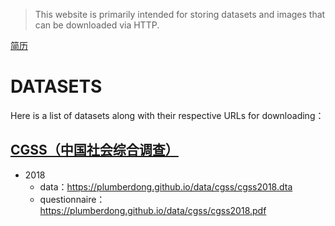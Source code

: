 > This website is primarily intended for storing datasets and images that can be downloaded via HTTP.

[简历](./jianli)

# DATASETS

Here is a list of datasets along with their respective URLs for downloading：

## [CGSS（中国社会综合调查）](http://cgss.ruc.edu.cn/) 

- 2018 
  - data：https://plumberdong.github.io/data/cgss/cgss2018.dta
  - questionnaire：https://plumberdong.github.io/data/cgss/cgss2018.pdf

